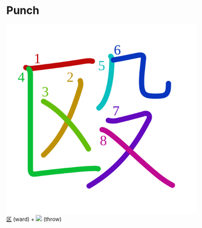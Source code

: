 # Punch
![殴](../kanji-colorize/6bb4.svg)
[区](区.md) (ward) + ![](http://www.kanjidamage.com/assets/radsmall/throw-7114382d7d9d24106e60d01feb88127634b5355b4bf6c1c132012698881170cb.jpg) (throw)